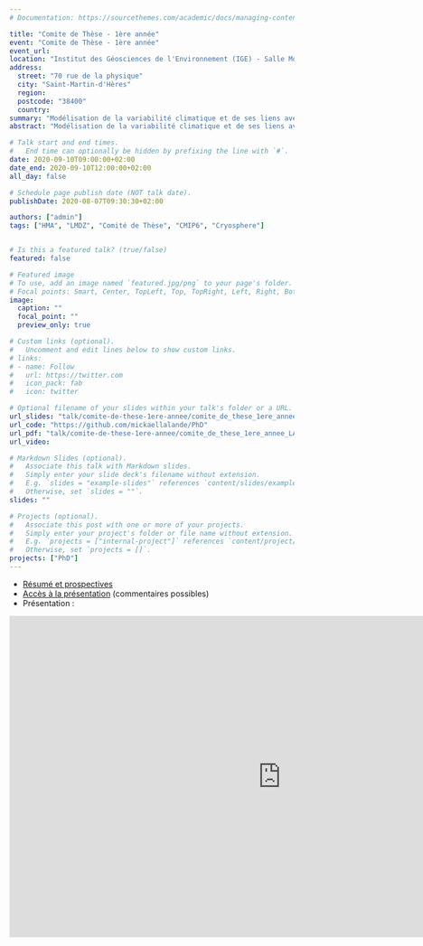 ```yaml
---
# Documentation: https://sourcethemes.com/academic/docs/managing-content/

title: "Comite de Thèse - 1ère année"
event: "Comite de Thèse - 1ère année"
event_url:
location: "Institut des Géosciences de l'Environnement (IGE) - Salle Mont Blanc (OSUG-B)"
address:
  street: "70 rue de la physique"
  city: "Saint-Martin-d'Hères"
  region:
  postcode: "38400"
  country:
summary: "Modélisation de la variabilité climatique et de ses liens avec la cryosphère dans les Hautes Montagnes d'Asie"
abstract: "Modélisation de la variabilité climatique et de ses liens avec la cryosphère dans les Hautes Montagnes d'Asie"

# Talk start and end times.
#   End time can optionally be hidden by prefixing the line with `#`.
date: 2020-09-10T09:00:00+02:00
date_end: 2020-09-10T12:00:00+02:00
all_day: false

# Schedule page publish date (NOT talk date).
publishDate: 2020-08-07T09:30:30+02:00

authors: ["admin"]
tags: ["HMA", "LMDZ", "Comité de Thèse", "CMIP6", "Cryosphere"]


# Is this a featured talk? (true/false)
featured: false

# Featured image
# To use, add an image named `featured.jpg/png` to your page's folder.
# Focal points: Smart, Center, TopLeft, Top, TopRight, Left, Right, BottomLeft, Bottom, BottomRight.
image:
  caption: ""
  focal_point: ""
  preview_only: true

# Custom links (optional).
#   Uncomment and edit lines below to show custom links.
# links:
# - name: Follow
#   url: https://twitter.com
#   icon_pack: fab
#   icon: twitter

# Optional filename of your slides within your talk's folder or a URL.
url_slides: "talk/comite-de-these-1ere-annee/comite_de_these_1ere_annee_LALANDE_slides.pdf"
url_code: "https://github.com/mickaellalande/PhD"
url_pdf: "talk/comite-de-these-1ere-annee/comite_de_these_1ere_annee_LALANDE_v2.pdf"
url_video:

# Markdown Slides (optional).
#   Associate this talk with Markdown slides.
#   Simply enter your slide deck's filename without extension.
#   E.g. `slides = "example-slides"` references `content/slides/example-slides.md`.
#   Otherwise, set `slides = ""`.
slides: ""

# Projects (optional).
#   Associate this post with one or more of your projects.
#   Simply enter your project's folder or file name without extension.
#   E.g. `projects = ["internal-project"]` references `content/project/deep-learning/index.md`.
#   Otherwise, set `projects = []`.
projects: ["PhD"]
---
```


- [Résumé et prospectives](comite_de_these_1ere_annee_LALANDE_v2.pdf)
- [Accès à la présentation](https://docs.google.com/presentation/d/1oNPcQq0OllJfQf1YD9ObKmF9-CGhQGgWpSPSsmh-usM/edit?usp=sharing) (commentaires possibles)
- Présentation :

<iframe src="https://docs.google.com/presentation/d/e/2PACX-1vTu5d7B3n9QVFkyTDi1z2rBVan_kz2q47CfUE9BOQEWbaDTQLOxrM1VTX87bMiiVqym-e-9nDaqjEhY/embed?start=false&loop=false&delayms=3000" frameborder="0" width="960" height="569" allowfullscreen="true" mozallowfullscreen="true" webkitallowfullscreen="true"></iframe>
